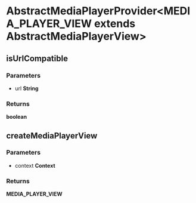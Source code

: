 # AbstractMediaPlayerProvider<MEDIA_PLAYER_VIEW extends AbstractMediaPlayerView>

## isUrlCompatible

### Parameters

 - url **String**

### Returns

__boolean__

## createMediaPlayerView

### Parameters

 - context **Context**

### Returns

__MEDIA_PLAYER_VIEW__

